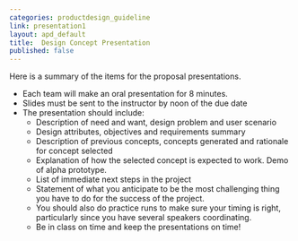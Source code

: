 ```yaml
---
categories: productdesign_guideline
link: presentation1
layout: apd_default
title:  Design Concept Presentation
published: false
---
```

Here is a summary of the items for the proposal presentations. 

* Each team will make an oral presentation for 8 minutes.
* Slides must be sent to the instructor by noon of the due date
* The presentation should include:
    * Description of need and want, design problem and user scenario
    * Design attributes, objectives and requirements summary
    * Description of previous concepts, concepts generated and rationale for concept selected
    * Explanation of how the selected concept is expected to work. Demo of alpha prototype. 
    * List of immediate next steps in the project
    * Statement of what you anticipate to be the most challenging thing you have to do for the success of the project.
    * You should also do practice runs to make sure your timing is right, particularly since you have several speakers coordinating.
    * Be in class on time and keep the presentations on time!